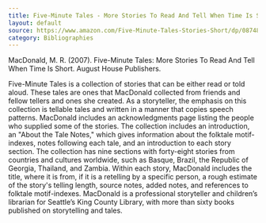 ```yaml
---
title: Five-Minute Tales - More Stories To Read And Tell When Time Is Short
layout: default
source: https://www.amazon.com/Five-Minute-Tales-Stories-Short/dp/0874837820/ref=sr_1_1?dchild=1&keywords=Five-Minute+Tales%3A+More+Stories+To+Read+And+Tell+When+Time+Is+Short&qid=1619453455&s=books&sr=1-1
category: Bibliographies
---
```

MacDonald, M. R. (2007). Five-Minute Tales: More Stories To Read And Tell When Time Is Short. August House Publishers.

Five-Minute Tales is a collection of stories that can be either read or told aloud. These tales are ones that MacDonald collected from friends and fellow tellers and ones she created. As a storyteller, the emphasis on this collection is tellable tales and written in a manner that copies speech patterns. MacDonald includes an acknowledgments page listing the people who supplied some of the stories. The collection includes an introduction, an "About the Tale Notes," which gives information about the folktale motif-indexes, notes following each tale, and an introduction to each story section. The collection has nine sections with forty-eight stories from countries and cultures worldwide, such as Basque, Brazil, the Republic of Georgia, Thailand, and Zambia. Within each story, MacDonald includes the title, where it is from, if it is a retelling by a specific person, a rough estimate of the story's telling length, source notes, added notes, and references to folktale motif-indexes. MacDonald is a professional storyteller and children’s librarian for Seattle’s King County Library, with more than sixty books published on storytelling and tales.
